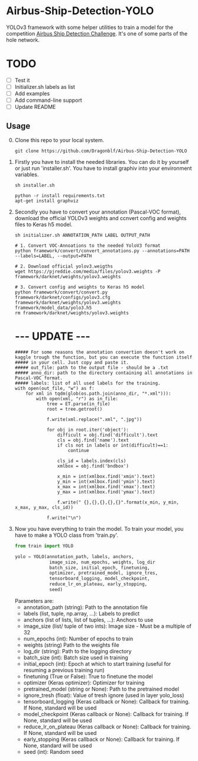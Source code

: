 # Airbus-Ship-Detection-YOLO

YOLOv3 framework with some helper utilities to train a model for the competition [Airbus Ship Detection Challenge](https://www.kaggle.com/c/airbus-ship-detection). It's one of some parts of the hole network.

# TODO
- [ ] Test it
- [ ] Initializer.sh labels as list
- [ ] Add examples
- [ ] Add command-line support
- [ ] Update README

## Usage
0. Clone this repo to your local system.
    ```
    git clone https://github.com/Dragonblf/Airbus-Ship-Detection-YOLO
    ```    
1. Firstly you have to install the needed libraries. You can do it by yourself or just run 'installer.sh'. You have to install graphiv into your environment variables.
    ```
    sh installer.sh
    ```
    ```
    python -r install requirements.txt
    apt-get install graphviz
    ```
2. Secondly you have to convert your annotation (Pascal-VOC format), download the official YOLOv3 weights and ccnvert config and weights files to Keras h5 model.
    ```
    sh initializer.sh ANNOTATION_PATH LABEL OUTPUT_PATH
    ```
    ```
    # 1. Convert VOC-Annoations to the needed YoloV3 format
    python framework/convert/convert_annotations.py --annotations=PATH --labels=LABEL, --output=PATH
    
    # 2. Download official yolov3.weigths
    wget https://pjreddie.com/media/files/yolov3.weights -P framework/darknet/weights/yolov3.weights
    
    # 3. Convert config and weights to Keras h5 model
    python framework/convert/convert.py framework/darknet/configs/yolov3.cfg framework/darknet/weights/yolov3.weights framework/model_data/yolo3.h5
    rm framework/darknet/weights/yolov3.weights
    ```
    # --- UPDATE --- #
    ```
    ##### For some reasons the annotation convertion doesn't work on kaggle trough the function, but you can execute the function itself
    ##### in your cell. Just copy and paste it.
    ##### out_file: path to the output file - should be a .txt
    ##### anno_dir: path to the directory containing all annotations in Pascal-VOC format.
    ##### labels: list of all used labels for the training.
    with open(out_file, "w") as f:
        for xml in tqdm(glob(os.path.join(anno_dir, "*.xml"))):
            with open(xml, "r") as in_file:
                tree = ET.parse(in_file)
                root = tree.getroot()

                f.write(xml.replace(".xml", ".jpg"))
                
                for obj in root.iter('object'):
                    difficult = obj.find('difficult').text
                    cls = obj.find('name').text
                    if cls not in labels or int(difficult)==1:
                        continue

                    cls_id = labels.index(cls)
                    xmlbox = obj.find('bndbox')

                    x_min = int(xmlbox.find('xmin').text)
                    y_min = int(xmlbox.find('ymin').text)
                    x_max = int(xmlbox.find('xmax').text)
                    y_max = int(xmlbox.find('ymax').text)

                    f.write(" {},{},{},{},{}".format(x_min, y_min, x_max, y_max, cls_id))

                f.write("\n")
    ```
3. Now you have everything to train the model. To train your model, you have to make a YOLO class from 'train.py'.
    ```python
    from train import YOLO
    
    yolo = YOLO(annotation_path, labels, anchors, 
                 image_size, num_epochs, weights, log_dir
                 batch_size, initial_epoch, finetuning,
                 optimizer, pretrained_model, ignore_tres,
                 tensorboard_logging, model_checkpoint,
                 reduce_lr_on_plateau, early_stopping,
                 seed)
    ```
    Parameters are:
    - annotation_path (string):
        Path to the annotation file
    - labels (list, tuple, np.array, ...):
        Labels to predict
    - anchors (list of lists, list of tuples, ...):
        Anchors to use
    - image_size (list/ tuple of two ints):
        Image size - Must be a multiple of 32
    - num_epochs (int):
        Number of epochs to train
    - weights (string)
        Path to the weights file
    - log_dir (string):
        Path to the logging directory
    - batch_size (int):
        Batch size used in training
    - initial_epoch (int):
        Epoch at which to start training (useful for resuming a previous training run)
    - finetuning (True or False):
        True to finetune the model
    - optimizer (Keras optimizer):
        Optimizer for training
    - pretrained_model (string or None):
        Path to the pretrained model
    - ignore_tresh (float):
        Value of tresh ignore (used in layer yolo_loss)
    - tensorboard_logging (Keras callback or None):
        Callback for training. If None, standard will be used
    - model_checkpoint (Keras callback or None):
        Callback for training. If None, standard will be used
    - reduce_lr_on_plateau (Keras callback or None):
        Callback for training. If None, standard will be used
    - early_stopping (Keras callback or None):
        Callback for training. If None, standard will be used
    - seed (int):
        Random seed
